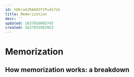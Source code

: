 ```yaml
---
id: hQ6radJRAA03YtPu417oS
title: Memorization
desc: ''
updated: 1637856005745
created: 1637855982953
---
```

# Memorization

## How memorization works: a breakdown
